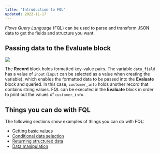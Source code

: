 ```yaml
---
title: "Introduction to FQL"
updated: 2022-11-17
---
```


_Flows Query Language_ (FQL) can be used to parse and transform JSON data to get the fields and structure you want.

## Passing data to the Evaluate block

![](https://assets.postman.com/postman-labs-docs/flows-query-language/updated-evaluate-block-example.png)

The **Record** block holds formatted key-value pairs. The variable `data_field` has a value of `input` (`input` can be selected as a value when creating the variable), which enables the formatted data to be passed into the **Evaluate** block and queried. In this case, `customer_info` holds another record that contains string values. FQL can be executed in the **Evaluate** block in order to print out the values of `customer_info`.

## Things you can do with FQL

The following sections show examples of things you can do with FQL:

- [Getting basic values](/docs/postman-flows/flows-query-language/getting-basic-values/)
- [Conditional data selection](/docs/postman-flows/flows-query-language/conditional-data-selection/)
- [Returning structured data](/docs/postman-flows/flows-query-language/returning-structured-results/)
- [Data manipulation](/docs/postman-flows/flows-query-language/data-manipulation/)
